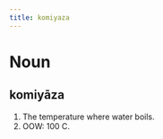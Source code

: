 ```yaml
---
title: komiyaza
---
```


Noun
================================

komiyāza
----------------

1. The temperature where water boils.
2. OOW: 100 C.

